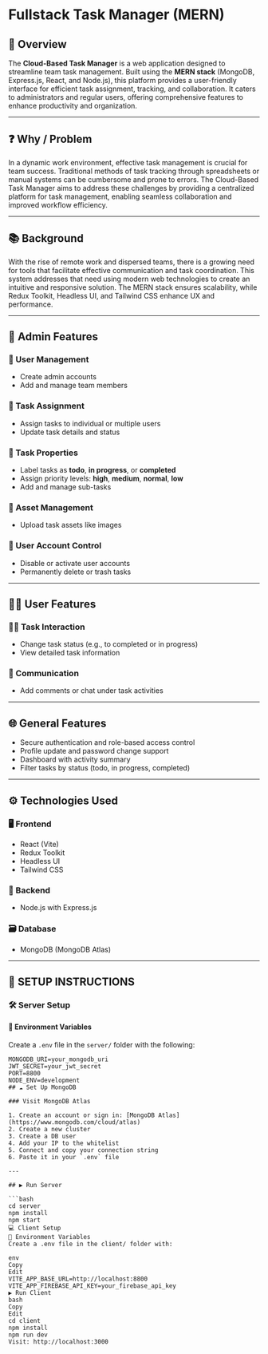 # Fullstack Task Manager (MERN)

## 📝 Overview

The **Cloud-Based Task Manager** is a web application designed to streamline team task management. Built using the **MERN stack** (MongoDB, Express.js, React, and Node.js), this platform provides a user-friendly interface for efficient task assignment, tracking, and collaboration. It caters to administrators and regular users, offering comprehensive features to enhance productivity and organization.

---

## ❓ Why / Problem

In a dynamic work environment, effective task management is crucial for team success. Traditional methods of task tracking through spreadsheets or manual systems can be cumbersome and prone to errors. The Cloud-Based Task Manager aims to address these challenges by providing a centralized platform for task management, enabling seamless collaboration and improved workflow efficiency.

---

## 📚 Background

With the rise of remote work and dispersed teams, there is a growing need for tools that facilitate effective communication and task coordination. This system addresses that need using modern web technologies to create an intuitive and responsive solution. The MERN stack ensures scalability, while Redux Toolkit, Headless UI, and Tailwind CSS enhance UX and performance.

---

## 👑 Admin Features

### 👥 User Management
- Create admin accounts
- Add and manage team members

### 📌 Task Assignment
- Assign tasks to individual or multiple users
- Update task details and status

### 🧾 Task Properties
- Label tasks as **todo**, **in progress**, or **completed**
- Assign priority levels: **high**, **medium**, **normal**, **low**
- Add and manage sub-tasks

### 📂 Asset Management
- Upload task assets like images

### 🚫 User Account Control
- Disable or activate user accounts
- Permanently delete or trash tasks

---

## 🙋‍♂️ User Features

### 🧑‍💻 Task Interaction
- Change task status (e.g., to completed or in progress)
- View detailed task information

### 💬 Communication
- Add comments or chat under task activities

---

## 🌐 General Features

- Secure authentication and role-based access control
- Profile update and password change support
- Dashboard with activity summary
- Filter tasks by status (todo, in progress, completed)

---

## ⚙️ Technologies Used

### 🖥️ Frontend
- React (Vite)
- Redux Toolkit
- Headless UI
- Tailwind CSS

### 🔧 Backend
- Node.js with Express.js

### 🗃️ Database
- MongoDB (MongoDB Atlas)

---

## 🚀 SETUP INSTRUCTIONS

### 🛠 Server Setup

#### 📄 Environment Variables
Create a `.env` file in the `server/` folder with the following:

```env
MONGODB_URI=your_mongodb_uri
JWT_SECRET=your_jwt_secret
PORT=8800
NODE_ENV=development
## ☁️ Set Up MongoDB

### Visit MongoDB Atlas

1. Create an account or sign in: [MongoDB Atlas](https://www.mongodb.com/cloud/atlas)
2. Create a new cluster
3. Create a DB user
4. Add your IP to the whitelist
5. Connect and copy your connection string
6. Paste it in your `.env` file

---

## ▶️ Run Server

```bash
cd server
npm install
npm start
💻 Client Setup
📄 Environment Variables
Create a .env file in the client/ folder with:

env
Copy
Edit
VITE_APP_BASE_URL=http://localhost:8800
VITE_APP_FIREBASE_API_KEY=your_firebase_api_key
▶️ Run Client
bash
Copy
Edit
cd client
npm install
npm run dev
Visit: http://localhost:3000
